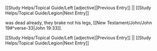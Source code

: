 [[Study Helps/Topical Guide/Left [adjective]|Previous Entry]]  ||  [[Study Helps/Topical Guide/Legion|Next Entry]]

 was dead already, they brake not his legs, [[New Testament/John/John 19#^verse-33|John 19:33]].

[[Study Helps/Topical Guide/Left [adjective]|Previous Entry]]  ||  [[Study Helps/Topical Guide/Legion|Next Entry]]